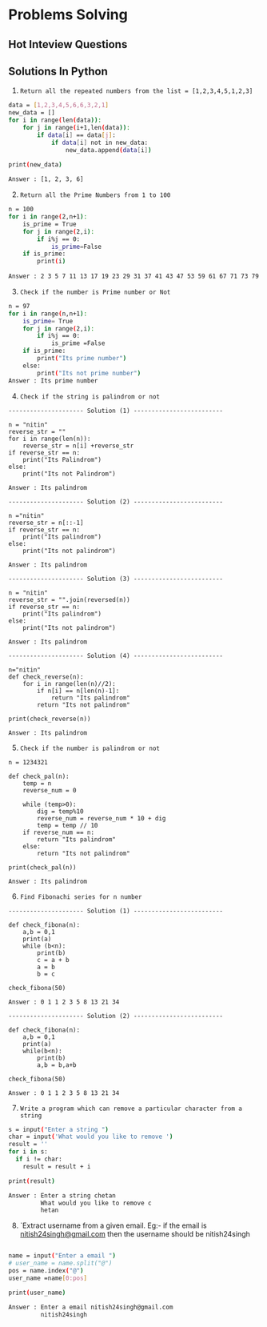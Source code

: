 # Problems Solving
## Hot Inteview Questions  


## Solutions In Python

1)  `Return all the repeated numbers from the list = [1,2,3,4,5,1,2,3]` 
```sh
data = [1,2,3,4,5,6,6,3,2,1]
new_data = []
for i in range(len(data)):
    for j in range(i+1,len(data)):
        if data[i] == data[j]:
            if data[i] not in new_data:
                new_data.append(data[i])
                
print(new_data)

Answer : [1, 2, 3, 6]
```

2)  `Return all the Prime Numbers from 1 to 100`

```sh
n = 100
for i in range(2,n+1):
    is_prime = True
    for j in range(2,i):
        if i%j == 0: 
            is_prime=False
    if is_prime:
        print(i)
        
Answer : 2 3 5 7 11 13 17 19 23 29 31 37 41 43 47 53 59 61 67 71 73 79 83 89 97
```

3)  `Check if the number is Prime number or Not`

```sh
n = 97
for i in range(n,n+1):
    is_prime= True
    for j in range(2,i):
        if i%j == 0:
            is_prime =False
    if is_prime:
        print("Its prime number")
    else:
        print("Its not prime number")
Answer : Its prime number
```

4)  `Check if the string is palindrom or not`

```
--------------------- Solution (1) -------------------------

n = "nitin"
reverse_str = ""
for i in range(len(n)):
    reverse_str = n[i] +reverse_str
if reverse_str == n:
    print("Its Palindrom")
else:
    print("Its not Palindrom")
    
Answer : Its palindrom

--------------------- Solution (2) -------------------------

n ="nitin"
reverse_str = n[::-1]
if reverse_str == n:
    print("Its palindrom")
else:
    print("Its not palindrom")
    
Answer : Its palindrom

--------------------- Solution (3) -------------------------

n = "nitin"
reverse_str = "".join(reversed(n))
if reverse_str == n:
    print("Its palindrom")
else:
    print("Its not palindrom")

Answer : Its palindrom

--------------------- Solution (4) -------------------------

n="nitin"
def check_reverse(n):
    for i in range(len(n)//2):
        if n[i] == n[len(n)-1]:
            return "Its palindrom"
        return "Its not palindrom"
        
print(check_reverse(n))

Answer : Its palindrom
```

5)  `Check if the number is palindrom or not`

```
n = 1234321

def check_pal(n):
    temp = n
    reverse_num = 0

    while (temp>0):
        dig = temp%10
        reverse_num = reverse_num * 10 + dig
        temp = temp // 10
    if reverse_num == n:
        return "Its palindrom"
    else:
        return "Its not palindrom"
        
print(check_pal(n))

Answer : Its palindrom
```

6)  `Find Fibonachi series for n number`

```
--------------------- Solution (1) -------------------------

def check_fibona(n):
    a,b = 0,1
    print(a)
    while (b<n):
        print(b)
        c = a + b
        a = b
        b = c

check_fibona(50)

Answer : 0 1 1 2 3 5 8 13 21 34

--------------------- Solution (2) -------------------------

def check_fibona(n):
    a,b = 0,1
    print(a)
    while(b<n):
        print(b)
        a,b = b,a+b

check_fibona(50)

Answer : 0 1 1 2 3 5 8 13 21 34
```

7)  `Write a program which can remove a particular character from a string` 
```sh
s = input("Enter a string ")
char = input('What would you like to remove ')
result = ''
for i in s:
  if i != char:
    result = result + i

print(result)

Answer : Enter a string chetan
         What would you like to remove c
         hetan

```

8)  `Extract username from a given email. 
      Eg:- if the email is nitish24singh@gmail.com 
           then the username should be nitish24singh
```sh

name = input("Enter a email ")
# user_name = name.split("@")
pos = name.index("@")
user_name =name[0:pos]

print(user_name)

Answer : Enter a email nitish24singh@gmail.com 
         nitish24singh
```
